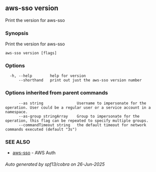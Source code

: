 ## aws-sso version

Print the version for aws-sso

### Synopsis

Print the version for aws-sso

```
aws-sso version [flags]
```

### Options

```
  -h, --help        help for version
      --shorthand   print out just the aws-sso version number
```

### Options inherited from parent commands

```
      --as string               Username to impersonate for the operation. User could be a regular user or a service account in a namespace.
      --as-group stringArray    Group to impersonate for the operation, this flag can be repeated to specify multiple groups.
      --commandTimeout string   the default timeout for network commands executed (default "3s")
```

### SEE ALSO

* [aws-sso](aws-sso.md)	 - AWS Auth

###### Auto generated by spf13/cobra on 26-Jun-2025
